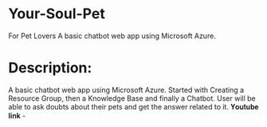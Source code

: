 # Your-Soul-Pet
For Pet Lovers
A basic chatbot web app using Microsoft Azure.

# Description:
A basic chatbot web app using Microsoft Azure. Started with Creating a Resource Group, then a Knowledge Base and finally a Chatbot. User will be able to ask doubts about their pets and get the answer related to it. 𝐘𝐨𝐮𝐭𝐮𝐛𝐞 𝐥𝐢𝐧𝐤 -
